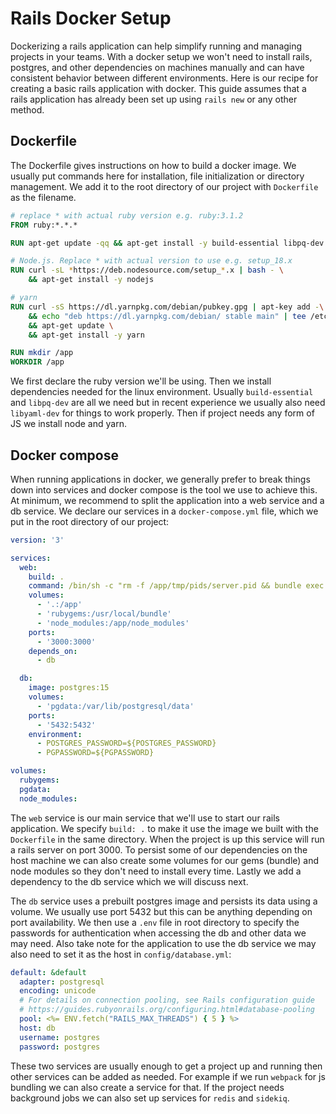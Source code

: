 # Rails Docker Setup

Dockerizing a rails application can help simplify running and managing projects in your teams. With a docker setup we won't need to install rails, postgres, and other dependencies on machines manually and can have consistent behavior between different environments. Here is our recipe for creating a basic rails application with docker. This guide assumes that a rails application has already been set up using `rails new` or any other method.

## Dockerfile

The Dockerfile gives instructions on how to build a docker image. We usually put commands here for installation, file initialization or directory management. We add it to the root directory of our project with `Dockerfile` as the filename.

```dockerfile
# replace * with actual ruby version e.g. ruby:3.1.2
FROM ruby:*.*.*

RUN apt-get update -qq && apt-get install -y build-essential libpq-dev libyaml-dev

# Node.js. Replace * with actual version to use e.g. setup_18.x
RUN curl -sL *https://deb.nodesource.com/setup_*.x | bash - \
    && apt-get install -y nodejs

# yarn
RUN curl -sS https://dl.yarnpkg.com/debian/pubkey.gpg | apt-key add -\
    && echo "deb https://dl.yarnpkg.com/debian/ stable main" | tee /etc/apt/sources.list.d/yarn.list \
    && apt-get update \
    && apt-get install -y yarn

RUN mkdir /app
WORKDIR /app
```

We first declare the ruby version we'll be using. Then we install dependencies needed for the linux environment. Usually `build-essential` and `libpq-dev` are all we need but in recent experience we usually also need `libyaml-dev` for things to work properly. Then if project needs any form of JS we install node and yarn.

## Docker compose

When running applications in docker, we generally prefer to break things down into services and docker compose is the tool we use to achieve this. At minimum, we recommend to split the application into a web service and a db service. We declare our services in a `docker-compose.yml` file, which we put in the root directory of our project:

```yaml
version: '3'

services:
  web:
    build: .
    command: /bin/sh -c "rm -f /app/tmp/pids/server.pid && bundle exec rails s -p 3000 -b '0.0.0.0'"
    volumes:
      - '.:/app'
      - 'rubygems:/usr/local/bundle'
      - 'node_modules:/app/node_modules'
    ports:
      - '3000:3000'
    depends_on:
      - db

  db:
    image: postgres:15
    volumes:
      - 'pgdata:/var/lib/postgresql/data'
    ports:
      - '5432:5432'
    environment:
      - POSTGRES_PASSWORD=${POSTGRES_PASSWORD}
      - PGPASSWORD=${PGPASSWORD}

volumes:
  rubygems:
  pgdata:
  node_modules:
```

The `web` service is our main service that we'll use to start our rails application. We specify `build: .` to make it use the image we built with the `Dockerfile` in the same directory. When the project is up this service will run a rails server on port 3000. To persist some of our dependencies on the host machine we can also create some volumes for our gems (bundle) and node modules so they don't need to install every time. Lastly we add a dependency to the db service which we will discuss next.

The `db` service uses a prebuilt postgres image and persists its data using a volume. We usually use port 5432 but this can be anything depending on port availability. We then use a `.env` file in root directory to specify the passwords for authentication when accessing the db and other data we may need. Also take note for the application to use the db service we may also need to set it as the host in `config/database.yml`:

```yaml
default: &default
  adapter: postgresql
  encoding: unicode
  # For details on connection pooling, see Rails configuration guide
  # https://guides.rubyonrails.org/configuring.html#database-pooling
  pool: <%= ENV.fetch("RAILS_MAX_THREADS") { 5 } %>
  host: db
  username: postgres
  password: postgres
```

These two services are usually enough to get a project up and running then other services can be added as needed. For example if we run `webpack` for js bundling we can also create a service for that. If the project needs background jobs we can also set up services for `redis` and `sidekiq`.

